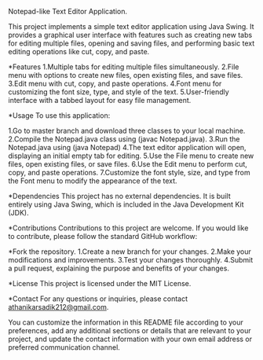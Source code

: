 Notepad-like Text Editor Application.

This project implements a simple text editor application using Java Swing. It provides a graphical user interface with features such as creating new tabs for editing multiple files, opening and saving files, and performing basic text editing operations like cut, copy, and paste.

*Features
1.Multiple tabs for editing multiple files simultaneously.
2.File menu with options to create new files, open existing files, and save files.
3.Edit menu with cut, copy, and paste operations.
4.Font menu for customizing the font size, type, and style of the text.
5.User-friendly interface with a tabbed layout for easy file management.

*Usage
To use this application:

1.Go to master branch and download three classes to your local machine.
2.Compile the Notepad.java class using (javac Notepad.java).
3.Run the Notepad.java using (java Notepad)
4.The text editor application will open, displaying an initial empty tab for editing.
5.Use the File menu to create new files, open existing files, or save files.
6.Use the Edit menu to perform cut, copy, and paste operations.
7.Customize the font style, size, and type from the Font menu to modify the appearance of the text.

*Dependencies
This project has no external dependencies. It is built entirely using Java Swing, which is included in the Java Development Kit (JDK).

*Contributions
Contributions to this project are welcome. If you would like to contribute, please follow the standard GitHub workflow:

*Fork the repository.
1.Create a new branch for your changes.
2.Make your modifications and improvements.
3.Test your changes thoroughly.
4.Submit a pull request, explaining the purpose and benefits of your changes.

*License
This project is licensed under the MIT License.

*Contact
For any questions or inquiries, please contact athanikarsadik212@gmail.com.

You can customize the information in this README file according to your preferences, add any additional sections or details that are relevant to your project, and update the contact information with your own email address or preferred communication channel.






